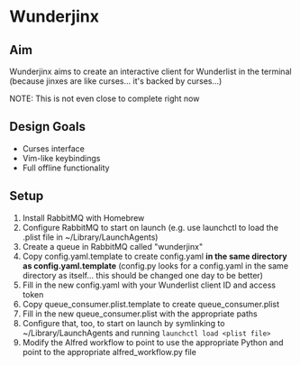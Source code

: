 # Wunderjinx
## Aim
Wunderjinx aims to create an interactive client for Wunderlist in the terminal (because jinxes are like curses... it's backed by curses...)

NOTE: This is not even close to complete right now

## Design Goals
* Curses interface
* Vim-like keybindings
* Full offline functionality

## Setup
1. Install RabbitMQ with Homebrew
2. Configure RabbitMQ to start on launch (e.g. use launchctl to load the .plist file in ~/Library/LaunchAgents)
3. Create a queue in RabbitMQ called "wunderjinx"
4. Copy config.yaml.template to create config.yaml **in the same directory as config.yaml.template** (config.py looks for a config.yaml in the same directory as itself... this should be changed one day to be better)
5. Fill in the new config.yaml with your Wunderlist client ID and access token
6. Copy queue_consumer.plist.template to create queue_consumer.plist
7. Fill in the new queue_consumer.plist with the appropriate paths
8. Configure that, too, to start on launch by symlinking to ~/Library/LaunchAgents and running `launchctl load <plist file>`
9. Modify the Alfred workflow to point to use the appropriate Python and point to the appropriate alfred_workflow.py file
